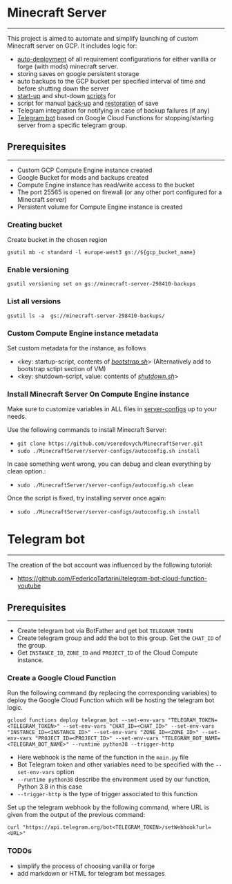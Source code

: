 # Minecraft Server
---

This project is aimed to automate and simplify launching of custom Minecraft server on GCP.
It includes logic for:
- [auto-deployment](server-configs/autoconfig.sh) of all requirement configurations for either vanilla or forge (with mods) minecraft server. 
- storing saves on google persistent storage
- auto backups to the GCP bucket per specified interval of time and before shutting down the server
- [start-up](server-configs/bootstrap.sh) and shut-down [scripts](server-configs/shutdown.sh) for 
- script for manual [back-up](server-configs/templates/backup.sh) and [restoration](server-configs/templates/backup-restore.sh) of save
- Telegram integration for notifying in case of backup failures (if any)
- [Telegram bot](telegram-bot) based on Google Cloud Functions for stopping/starting server from a specific telegram group.

## Prerequisites
---
- Custom GCP Compute Engine instance created
- Google Bucket for mods and backups created
- Compute Engine instance has read/write access to the bucket
- The port 25565 is opened on firewall (or any other port configured for a Minecraft server)
- Persistent volume for Compute Engine instance is created

### Creating bucket
Create bucket in the chosen region
```
gsutil mb -c standard -l europe-west3 gs://${gcp_bucket_name}
```

### Enable versioning
```
gsutil versioning set on gs://minecraft-server-298410-backups
```

### List all versions
```
gsutil ls -a  gs://minecraft-server-298410-backups/
```

### Custom Compute Engine instance metadata
Set custom metadata for the instance, as follows
- <key: startup-script, contents of *[bootstrap.sh](server-configs/bootstrap.sh)*> (Alternatively add to bootstrap sctipt section of VM)
- <key: shutdown-script, value: contents of *[shutdown.sh](server-configs/shutdown.sh)*>

### Install Minecraft Server On Compute Engine instance
Make sure to customize variables in ALL files in [server-configs](server-configs) up to your needs.

Use the following commands to install Minecraft Server:
- ```git clone https://github.com/vseredovych/MinecraftServer.git```
- ```sudo ./MinecraftServer/server-configs/autoconfig.sh install```

In case something went wrong, you can debug and clean everything by clean option.: 
- ```sudo ./MinecraftServer/server-configs/autoconfig.sh clean```

Once the script is fixed, try installing server once again:
- ```sudo ./MinecraftServer/server-configs/autoconfig.sh install```

# Telegram bot
---
The creation of the bot account was influenced by the following tutorial:
- https://github.com/FedericoTartarini/telegram-bot-cloud-function-youtube

## Prerequisites
---
- Create telegram bot via BotFather and get bot ```TELEGRAM_TOKEN```
- Create telegram group and add the bot to this group. Get the ```CHAT_ID``` of the group.
- Get ```INSTANCE_ID```, ```ZONE_ID``` and ```PROJECT_ID``` of the Cloud Compute instance.

### Create a Google Cloud Function 

Run the following command (by replacing the corresponding variables) to deploy the Google Cloud Function which will be hosting the telegram bot logic.
```
gcloud functions deploy telegram_bot --set-env-vars "TELEGRAM_TOKEN=<TELEGRAM_TOKEN>" --set-env-vars "CHAT_ID=<CHAT_ID>" --set-env-vars "INSTANCE_ID=<INSTANCE_ID>" --set-env-vars "ZONE_ID=<ZONE_ID>" --set-env-vars "PROJECT_ID=<PROJECT_ID>" --set-env-vars "TELEGRAM_BOT_NAME=<TELEGRAM_BOT_NAME>" --runtime python38 --trigger-http
```
* Here webhook is the name of the function in the `main.py` file
* Bot Telegram token and other variables need to be specified with the `--set-env-vars` option
* `--runtime python38` describe the environment used by our function, Python 3.8 in this case
* `--trigger-http` is the type of trigger associated to this function

Set up the telegram webhook by the following command, where URL is given from the output of the previous command:
```
curl "https://api.telegram.org/bot<TELEGRAM_TOKEN>/setWebhook?url=<URL>"
```
  


### TODOs
- simplify the process of choosing vanilla or forge
- add markdown or HTML for telegram bot messages